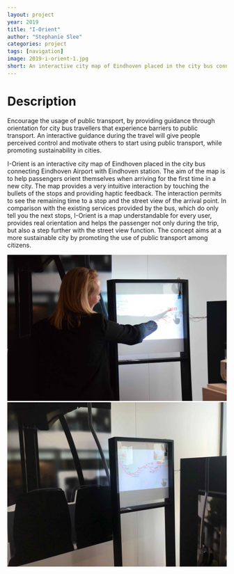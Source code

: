 ```yaml
---
layout: project
year: 2019
title: "I-Orient"
author: "Stephanie Slee"
categories: project
tags: [navigation]
image: 2019-i-orient-1.jpg
short: An interactive city map of Eindhoven placed in the city bus connecting Eindhoven Airport with Eindhoven station.
---
```


# Description
Encourage the usage of public transport, by providing guidance through orientation for city bus travellers that experience barriers to public transport. An interactive guidance during the travel will give people perceived control and motivate others to start using public transport, while promoting sustainability in cities.

I-Orient is an interactive city map of Eindhoven placed in the city bus connecting Eindhoven Airport with Eindhoven station. The aim of the map is to help passengers orient themselves when arriving for the first time in a new city. The map provides a very intuitive interaction by touching the bullets of the stops and providing haptic feedback. The interaction permits to see the remaining time to a stop and the street view of the arrival point. In comparison with the existing services provided by the bus, which do only tell you the next stops, I-Orient is a map understandable for every user, provides real orientation and helps the passenger not only during the trip, but also a step further with the street view function. The concept aims at a more sustainable city by promoting the use of public transport among citizens.

<div class="project-image">
  <img src="/assets/img/2019-i-orient-2.jpg">
</div>
<div class="project-image">
  <img src="/assets/img/2019-i-orient-3.jpg">
</div>
